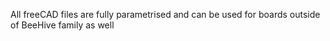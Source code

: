 All freeCAD files are fully parametrised and can be used for boards outside of BeeHive family as well
